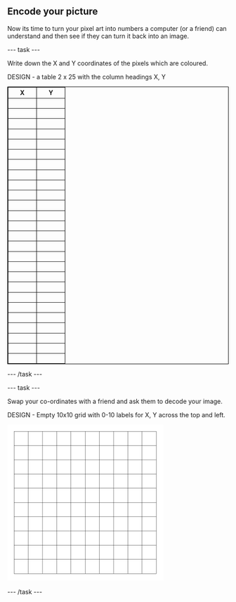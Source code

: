 ## Encode your picture

Now its time to turn your pixel art into numbers a computer (or a friend) can understand and then see if they can turn it back into an image.

--- task ---

Write down the X and Y coordinates of the pixels which are coloured.

DESIGN - a table 2 x 25 with the column headings X, Y

<table style="border: 1px solid black;" frame="void" rules="all">
  <tr>
    <th style="width: 50px">X</th>
    <th style="width: 50px">Y</th> 
  </tr>
  <tr>
    <td>&nbsp;</td>
    <td>&nbsp;</td> 
  </tr>
  <tr>
    <td>&nbsp;</td>
    <td>&nbsp;</td> 
  </tr>
  <tr>
    <td>&nbsp;</td>
    <td>&nbsp;</td> 
  </tr>
  <tr>
    <td>&nbsp;</td>
    <td>&nbsp;</td> 
  </tr>
  <tr>
    <td>&nbsp;</td>
    <td>&nbsp;</td> 
  </tr>
  <tr>
    <td>&nbsp;</td>
    <td>&nbsp;</td> 
  </tr>
  <tr>
    <td>&nbsp;</td>
    <td>&nbsp;</td> 
  </tr>
  <tr>
    <td>&nbsp;</td>
    <td>&nbsp;</td> 
  </tr>
  <tr>
    <td>&nbsp;</td>
    <td>&nbsp;</td> 
  </tr>
  <tr>
    <td>&nbsp;</td>
    <td>&nbsp;</td> 
  </tr>
  <tr>
    <td>&nbsp;</td>
    <td>&nbsp;</td> 
  </tr>
  <tr>
    <td>&nbsp;</td>
    <td>&nbsp;</td> 
  </tr>
  <tr>
    <td>&nbsp;</td>
    <td>&nbsp;</td> 
  </tr>
  <tr>
    <td>&nbsp;</td>
    <td>&nbsp;</td> 
  </tr>
  <tr>
    <td>&nbsp;</td>
    <td>&nbsp;</td> 
  </tr>
  <tr>
    <td>&nbsp;</td>
    <td>&nbsp;</td> 
  </tr>
  <tr>
    <td>&nbsp;</td>
    <td>&nbsp;</td> 
  </tr>
  <tr>
    <td>&nbsp;</td>
    <td>&nbsp;</td> 
  </tr>
  <tr>
    <td>&nbsp;</td>
    <td>&nbsp;</td> 
  </tr>
  <tr>
    <td>&nbsp;</td>
    <td>&nbsp;</td> 
  </tr>
  <tr>
    <td>&nbsp;</td>
    <td>&nbsp;</td> 
  </tr>
  <tr>
    <td>&nbsp;</td>
    <td>&nbsp;</td> 
  </tr>
  <tr>
    <td>&nbsp;</td>
    <td>&nbsp;</td> 
  </tr>
  <tr>
    <td>&nbsp;</td>
    <td>&nbsp;</td> 
  </tr>
  <tr>
    <td>&nbsp;</td>
    <td>&nbsp;</td> 
  </tr>
  <tr>
    <td>&nbsp;</td>
    <td>&nbsp;</td> 
  </tr>
</table>

--- /task ---

--- task ---

Swap your co-ordinates with a friend and ask them to decode your image.

DESIGN - Empty 10x10 grid with 0-10 labels for X, Y across the top and left.

![empty 10x10 grid](images/empty-grid.png)

--- /task ---
